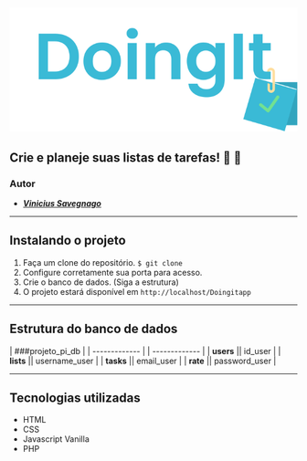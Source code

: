 ![Doingit App Logo](https://github.com/savegdesigner/Doingitapp/blob/master/doingit-logo.svg)

## Crie e planeje suas listas de tarefas! :ledger: :gem:

### Autor 
- [**_Vinicius Savegnago_**](https://www.instagram.com/vsgdesigner/)

---

## Instalando o projeto
1. Faça um clone do repositório. `$ git clone`
2. Configure corretamente sua porta para acesso.
3. Crie o banco de dados. (Siga a estrutura)
4. O projeto estará disponível em ``http://localhost/Doingitapp``

---

## Estrutura do banco de dados

| ###projeto_pi_db | 
| ------------- | | ------------- | 
| **users**  || id_user  |
| **lists**  || username_user |
| **tasks**  || email_user |
| **rate**   || password_user |

---

## Tecnologias utilizadas

- HTML
- CSS
- Javascript Vanilla
- PHP
